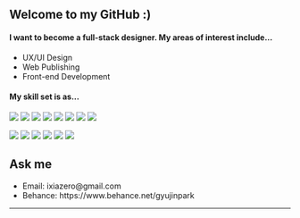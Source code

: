 <h2>Welcome to my GitHub :)</h2>
<h4>I want to become a full-stack designer. My areas of interest include...</h4>
<ul>
  <li>UX/UI Design</li>
  <li>Web Publishing</li>
  <li>Front-end Development</li>
</ul>
<h4>My skill set is as...</h4>
<p align="left">
<img src="https://img.shields.io/badge/JavaScript-F7DF1E??style=for-the-badge&logo=javascript&logoColor=ffffff"/>
<img src="https://img.shields.io/badge/jQuery-0769AD??style=for-the-badge&logo=jQuery&logoColor=ffffff"/>
<img src="https://img.shields.io/badge/Vue.js-4FC08D??style=for-the-badge&logo=Vue.js&logoColor=ffffff"/>
<img src="https://img.shields.io/badge/Node.js-339933??style=for-the-badge&logo=Node.js&logoColor=ffffff"/>
<img src="https://img.shields.io/badge/Express.js-222222??style=for-the-badge&logo=express&logoColor=ffffff"/>
<img src="https://img.shields.io/badge/Nuxt.js-00DC82??style=for-the-badge&logo=Nuxt.js&logoColor=ffffff"/>
<img src="https://img.shields.io/badge/Three.js-000000??style=for-the-badge&logo=three.js&logoColor=ffffff"/>
<img src="https://img.shields.io/badge/MongoDB-4EA94B??style=for-the-badge&logo=MongoDB&logoColor=ffffff"/>
</p>
<p align="left">
<img src="https://img.shields.io/badge/Figma-F24E1E??style=for-the-badge&logo=Figma&logoColor=ffffff"/>
<img src="https://img.shields.io/badge/Photoshop-31A8FF??style=for-the-badge&logo=Adobe Photoshop&logoColor=ffffff"/>
<img src="https://img.shields.io/badge/Illustrator-FF9A00??style=for-the-badge&logo=Adobe Illustrator&logoColor=ffffff"/>
<img src="https://img.shields.io/badge/InDesign-FF3366??style=for-the-badge&logo=Adobe InDesign&logoColor=ffffff"/>
<img src="https://img.shields.io/badge/XD-FF61F6??style=for-the-badge&logo=Adobe XD&logoColor=ffffff"/>
<img src="https://img.shields.io/badge/After Effects-9999FF??style=for-the-badge&logo=Adobe After Effects&logoColor=ffffff"/>

</p>

<h2>Ask me</h2>
<ul>
  <li>Email: ixiazero@gmail.com</li>
  <li>Behance: https://www.behance.net/gyujinpark</li>
</ul>
<hr>



